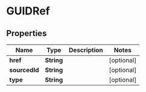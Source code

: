 
# GUIDRef

## Properties
Name | Type | Description | Notes
------------ | ------------- | ------------- | -------------
**href** | **String** |  |  [optional]
**sourcedId** | **String** |  |  [optional]
**type** | **String** |  |  [optional]



